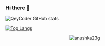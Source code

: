 ### Hi there 👋
![QeyCoder GitHub stats](https://github-readme-stats.vercel.app/api?username=qeycoder&count_private=true&show_icons=true&theme=radical)


[![Top Langs](https://github-readme-stats.vercel.app/api/top-langs/?username=qeycoder)](https://github.com/qeycoder/github-readme-stats)




<p align="center"><img align="center" src="https://github-readme-streak-stats.herokuapp.com/?user=QeyCoder&show_icons=true&theme=tokyonight_duo&show_icons=true&theme=tokyonight_duo" alt="anushka23g" /></p>



<!--
**QeyCoder/QeyCoder** is a ✨ _special_ ✨ repository because its `README.md` (this file) appears on your GitHub profile.

Here are some ideas to get you started:

- 🔭 I’m currently working on ...
- 🌱 I’m currently learning ...
- 👯 I’m looking to collaborate on ...
- 🤔 I’m looking for help with ...
- 💬 Ask me about ...
- 📫 How to reach me: ...
- 😄 Pronouns: ...
- ⚡ Fun fact: ...
-->
